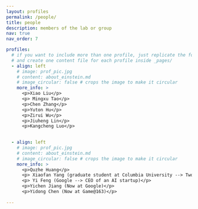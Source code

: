```yaml
---
layout: profiles
permalink: /people/
title: people
description: members of the lab or group
nav: true
nav_order: 7

profiles:
  # if you want to include more than one profile, just replicate the following block
  # and create one content file for each profile inside _pages/
  - align: left
    # image: prof_pic.jpg
    # content: about_einstein.md
    # image_circular: false # crops the image to make it circular
    more_info: >
      <p>Xiao Liu</p>
      <p> Mingxu Tao</p>
      <p>Chen Zhang</p>
      <p>Yuton Hu</p>
      <p>Zirui Wu</p>
      <p>Jiuheng Lin</p>
      <p>Kangcheng Luo</p>

   
  - align: left
    # image: prof_pic.jpg
    # content: about_einstein.md
    # image_circular: false # crops the image to make it circular
    more_info: >
      <p>Quzhe Huang</p>
      <p> Xiaofan Yang (graduate student at Columbia University --> Two Sigma)</p>
      <p> Yi Feng (Google --> CEO of an AI startup)</p>
      <p>Yichen Jiang (Now at Google)</p>
      <p>Yidong Chen (Now at Game@163)</p>
   
---
```

